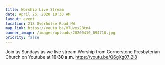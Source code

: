 ```yaml
---
title: Worship Live Stream
date: April 26, 2020 10:30 AM
layout: event
location: 218 Overhulse Road NW
map_link: https://youtu.be/V7Uvxs28tn4
banner_image: /images/uploads/20200410_094710.jpg
priority: false
---
```

Join us Sundays as we live stream Worship from Cornerstone Presbyterian Church on Youtube at **10:30 a.m.**  https://youtu.be/Q6gXg07_2i8